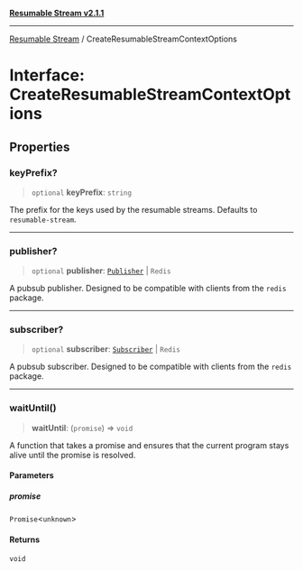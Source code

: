 [**Resumable Stream v2.1.1**](../README.md)

***

[Resumable Stream](../README.md) / CreateResumableStreamContextOptions

# Interface: CreateResumableStreamContextOptions

## Properties

### keyPrefix?

> `optional` **keyPrefix**: `string`

The prefix for the keys used by the resumable streams. Defaults to `resumable-stream`.

***

### publisher?

> `optional` **publisher**: [`Publisher`](Publisher.md) \| `Redis`

A pubsub publisher. Designed to be compatible with clients from the `redis` package.

***

### subscriber?

> `optional` **subscriber**: [`Subscriber`](Subscriber.md) \| `Redis`

A pubsub subscriber. Designed to be compatible with clients from the `redis` package.

***

### waitUntil()

> **waitUntil**: (`promise`) => `void`

A function that takes a promise and ensures that the current program stays alive until the promise is resolved.

#### Parameters

##### promise

`Promise`\<`unknown`\>

#### Returns

`void`
